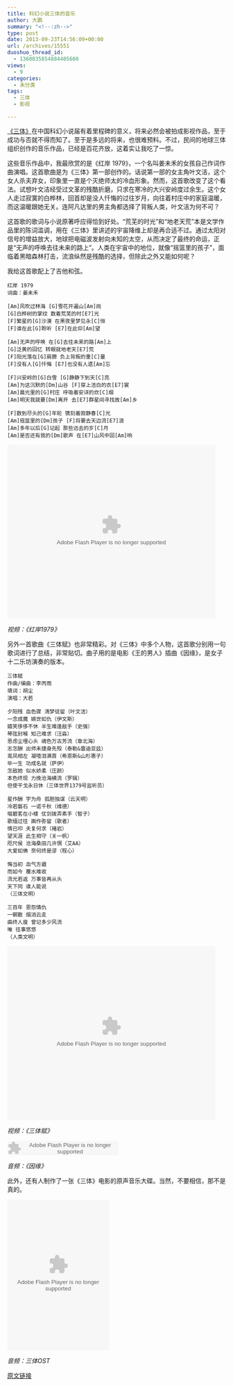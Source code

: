 ```yaml
---
title: 科幻小说三体的音乐
author: 大鹏
summary: "<!--:zh-->"
type: post
date: 2013-09-23T14:56:09+00:00
url: /archives/15551
duoshuo_thread_id:
  - 1360835854884405600
views:
  - 9
categories:
  - 未分类
tags:
  - 三体
  - 影视

---
```

<!--:zh-->

[《三体》][1]在中国科幻小说届有着里程碑的意义，将来必然会被拍成影视作品，至于成功与否就不得而知了。至于是多远的将来，也很难预料。不过，民间的地球三体组织创作的音乐作品，已经是百花齐放，这着实让我吃了一惊。

这些音乐作品中，我最欣赏的是《红岸 1979》，一个名叫姜未禾的女孩自己作词作曲演唱。这首歌曲是为《三体》第一部创作的。话说第一部的女主角叶文洁，这个女人杀夫弃女，印象里一直是个灭绝师太的冷血形象。然而，这首歌改变了这个看法。试想叶文洁经受过文革的残酷折磨，只求在寒冷的大兴安岭度过余生。这个女人走过寂寞的白桦林，回首却是没人忏悔的过往岁月，向往着村庄中的家庭温暖，而这温暖跟她无关。连阿凡达里的男主角都选择了背叛人类，叶文洁为何不可？

<!--:-->

<!--more-->

<!--:zh-->

这首歌的歌词与小说原著呼应得恰到好处。“荒芜的时光”和“地老天荒”本是文学作品里的陈词滥调，用在《三体》里讲述的宇宙降维上却是再合适不过。通过太阳对信号的增益放大，地球把电磁波发射向未知的太空，从而决定了最终的命运，正是“无声的呼唤去往未来的路上”。人类在宇宙中的地位，就像“摇篮里的孩子”，面临着黑暗森林打击，流浪纵然是残酷的选择，但除此之外又能如何呢？

我给这首歌配上了吉他和弦。

    红岸 1979
    词曲：姜未禾
    
    [Am]风吹过林海 [G]雪花开遍山[Am]岗
    [G]白桦树的掌纹 数着荒芜的时[E7]光
    [F]繁星的[G]沙漠 在黑夜里梦见永[C]恒
    [F]谁在此[G]聆听 [E7]在此仰[Am]望
    
    [Am]无声的呼唤 在[G]去往未来的路[Am]上
    [G]泛黄的回忆 转眼就地老天[E7]荒
    [F]阳光落在[G]肩膀 负上背叛的重[C]量
    [F]没有人[G]忏悔 [E7]也没有人遗[Am]忘
    
    [F]兴安岭的[G]白雪 [G]静静下到天[C]亮
    [Am]为这沉默的[Dm]山谷 [F]穿上洁白的衣[E7]裳
    [Am]晨光里的[G]村庄 呼吸着安详的炊[C]烟
    [Am]明天我就要[Dm]离开 去[E7]群星间寻找故[Am]乡
    
    [F]数到尽头的[G]年轮 镌刻着寂静春[C]光
    [Am]摇篮里的[Dm]孩子 [F]将要去天边流[E7]浪
    [Am]多年以后[G]记起 那些远去的岁[C]月
    [Am]是否还有我的[Dm]歌声 在[E7]山风中回[Am]响
    

<embed src="http://player.youku.com/player.php/sid/XNTc1NTMyNjU2/v.swf" allowFullScreen="true" quality="high" width="480" height="400" align="middle" allowScriptAccess="always" type="application/x-shockwave-flash">
</embed>

_视频：《红岸1979》_

另外一首歌曲《三体赋》也非常精彩。对《三体》中多个人物，这首歌分别用一句歌词进行了总结，非常贴切。曲子用的是电影《王的男人》插曲《因缘》，是女子十二乐坊演奏的版本。

    三体赋
    作曲/编曲：李丙雨
    填词：胡尘
    演唱：大若
    
    夕阳残 血色骤 清梦徒留（叶文洁）
    一念成魔 嫉世如仇（伊文斯）
    嬉笑侈侈不休 半生难逢敌手（史强）
    琴弦封喉 知己难求（汪淼）
    思虑尘埋心头 魂色万古芳流（章北海）
    志怎酬 出师未捷身先殁（泰勒&雷迪亚兹）
    鸾凤相左 凝噎泪满首（希恩斯&山杉惠子）
    毕一生 功成名就（萨伊）
    怎敌她 似水娇柔（庄颜）
    本色终现 力挽沧海横流（罗辑）
    但使干戈永日休（三体世界1379号监听员）
    
    星作酬 宇为舟 孤胆独谋（云天明）
    冷若磐石 一诺千秋（维德）
    啜碧茗在小楼 仗剑拨弄素手（智子）
    歌缅过往 画作弥留（歌者）
    情已叩 夫复何求（褚岩）
    望天涯 此生相守（关一帆）
    咫尺侯 沧海桑田几许惆（艾AA）
    大爱如佛 奈何终是谬（程心）
    
    悔当初 血气方遒
    而如今 覆水难收
    流光若返 万事皆再从头
    天下同 谁人能说
    （三体文明）
    
    三百年 恩怨情仇
    一朝散 烟消云走
    曲终人廋 曾记多少风流
    唯 往事悠悠
    （人类文明）
    

<embed src="http://player.youku.com/player.php/sid/XMjQyNTk2MTEy/v.swf" allowFullScreen="true" quality="high" width="480" height="400" align="middle" allowScriptAccess="always" type="application/x-shockwave-flash">
</embed>

_视频：《三体赋》_

<embed src="http://www.xiami.com/widget/0_1770233403/singlePlayer.swf" type="application/x-shockwave-flash" width="257" height="33" wmode="transparent">
</embed>

_音频：《因缘》_

此外，还有人制作了一张《三体》电影的原声音乐大碟。当然，不要相信，那不是真的。

<embed src="http://www.xiami.com/widget/0_372239388_235_346_FF8719_494949/albumPlayer.swf" type="application/x-shockwave-flash" width="235" height="346" wmode="transparent">
</embed>

_音频：三体OST_

<!--:-->

 [1]: http://pzhao.org/2011-09-03-%E6%AF%8F%E5%91%A8%E4%B8%80%E4%B9%A6%EF%BC%9A%E4%B8%89%E4%BD%93%EF%BC%88%E5%88%98%E6%85%88%E6%AC%A3%EF%BC%89/

[原文链接](http://dapengde.com/archives/15551)

